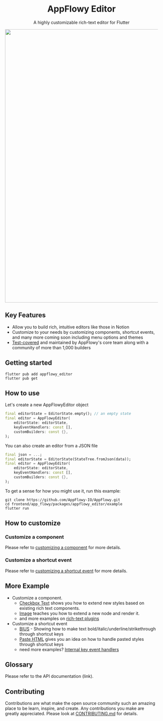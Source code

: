<!-- 
This README describes the package. If you publish this package to pub.dev,
this README's contents appear on the landing page for your package.

For information about how to write a good package README, see the guide for
[writing package pages](https://dart.dev/guides/libraries/writing-package-pages). 

For general information about developing packages, see the Dart guide for
[creating packages](https://dart.dev/guides/libraries/create-library-packages)
and the Flutter guide for
[developing packages and plugins](https://flutter.dev/developing-packages). 
-->

<h1 align="center"><b>AppFlowy Editor</b></h1>

<p align="center">A highly customizable rich-text editor for Flutter</p>


<div align="center">
    <img src="https://raw.githubusercontent.com/LucasXu0/AppFlowy/documentation/appflowy_editor/frontend/app_flowy/packages/appflowy_editor/documentation/images/example.png" width = "900"/>
</div>

## Key Features

* Allow you to build rich, intuitive editors like those in Notion
* Customize to your needs by customizing components, shortcut events, and many more coming soon including menu options and themes
* [Test-covered](https://github.com/LucasXu0/AppFlowy/blob/documentation/appflowy_editor/frontend/app_flowy/packages/appflowy_editor/documentation/testing.md) and maintained by AppFlowy's core team along with a community of more than 1,000 builders


## Getting started

```shell
flutter pub add appflowy_editor
flutter pub get
```

## How to use

Let's create a new AppFlowyEditor object 
```dart
final editorState = EditorState.empty(); // an empty state
final editor = AppFlowyEditor(
    editorState: editorState,
    keyEventHandlers: const [],
    customBuilders: const {},
);
```

You can also create an editor from a JSON file
```dart
final json = ...;
final editorState = EditorState(StateTree.fromJson(data));
final editor = AppFlowyEditor(
    editorState: editorState,
    keyEventHandlers: const [],
    customBuilders: const {},
);
```

To get a sense for how you might use it, run this example:
```shell
git clone https://github.com/AppFlowy-IO/AppFlowy.git
cd frontend/app_flowy/packages/appflowy_editor/example
flutter run
```


## How to customize 
### Customize a component
Please refer to [customizing a component](documentation/customizing.md#customizing-a-custom-component) for more details.


### Customize a shortcut event
Please refer to [customizing a shortcut event](documentation/customizing.md#customizing-a-custom-shortcut-event) for more details.

## More Example
* Customize a component.
    * [Checkbox Text](https://github.com/LucasXu0/AppFlowy/blob/documentation/appflowy_editor/frontend/app_flowy/packages/appflowy_editor/lib/src/render/rich_text/checkbox_text.dart) shows you how to extend new styles based on existing rich text components.
    * [Image](https://github.com/LucasXu0/AppFlowy/blob/documentation/appflowy_editor/frontend/app_flowy/packages/appflowy_editor/example/lib/plugin/image_node_widget.dart) teaches you how to extend a new node and render it.
    * and more examples on [rich-text plugins](https://github.com/LucasXu0/AppFlowy/tree/documentation/appflowy_editor/frontend/app_flowy/packages/appflowy_editor/lib/src/render/rich_text)
* Customize a shortcut event
    * [BIUS](https://github.com/LucasXu0/AppFlowy/blob/documentation/appflowy_editor/frontend/app_flowy/packages/appflowy_editor/lib/src/service/internal_key_event_handlers/update_text_style_by_command_x_handler.dart) - Showing how to make text bold/italic/underline/strikethrough through shortcut keys
    * [Paste HTML](https://github.com/LucasXu0/AppFlowy/blob/documentation/appflowy_editor/frontend/app_flowy/packages/appflowy_editor/lib/src/service/internal_key_event_handlers/copy_paste_handler.dart) gives you an idea on how to handle pasted styles through shortcut keys
    * need more examples? [Internal key event handlers](https://github.com/LucasXu0/AppFlowy/tree/documentation/appflowy_editor/frontend/app_flowy/packages/appflowy_editor/lib/src/service/internal_key_event_handlers)

## Glossary
Please refer to the API documentation (link).

## Contributing
Contributions are what make the open source community such an amazing place to be learn, inspire, and create. Any contributions you make are greatly appreciated. Please look at [CONTRIBUTING.md](https://appflowy.gitbook.io/docs/essential-documentation/contribute-to-appflowy/contributing-to-appflowy) for details.
